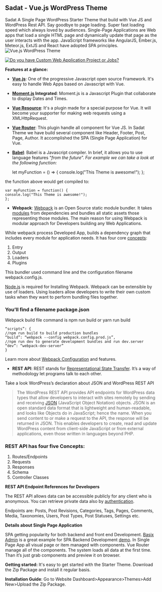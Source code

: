 ## Sadat - Vue.js WordPress Theme
Sadat A Single Page WordPress Starter Theme that build with Vue JS and WordPress Rest API. Say goodbye to page loading. Super fast loading speed which always loved by audiences. Single-Page Applications are Web apps that load a single HTML page and dynamically update that page as the user interacts with the app. JavaScript frameworks like AngularJS, Ember.js, Meteor.js, ExtJS and React have adopted SPA principles.
![Vue.js WordPress Theme](https://jeweltheme.com/wp-content/uploads/2018/03/Vuejs-WordPress-Theme.jpg)

[![Do you have Custom Web Application Project or Jobs?](https://jeweltheme.com/wp-content/uploads/2019/04/custom-project-job.jpg)](https://vuejsadmin.com/custom-project/)

**Features at a glance:**

 - **[Vue.js](https://vuejs.org)**: One of the progressive Javascript open source Framework. It's easy to handle Web Apps based on Javascript with Vue.
 - **[Moment.js](https://momentjs.com/) Integrated**: Moment.js is a Javascript Plugin that collaborate to display Dates and Times.
 - **[Vue Resource](https://github.com/pagekit/vue-resource)**: It's a plugin made for a special purpose for Vue. It will become your supporter for making web requests using a XMLHttpRequest.
 - **[Vue Router](https://router.vuejs.org/en/)**: This plugin handle all component for Vue JS. In Sadat Theme we have build several component like Header, Footer, Post, Page, Author. It accomplished the SPA (Single Page Application) for Vue.
 - **[Babel](https://babeljs.io/)**: Babel is a Javascript compiler. In brief, it allows you to use language features “*from the future*”.
 *For example we can take a look at the following function:*

    let myFunction = () => {
    console.log("This Theme is awesome!");
    };

the function above would get compiled to:

    var myFunction = function() {
    console.log("This Theme is awesome!");
    };

 - **Webpack**: [Webpack](https://webpack.js.org/) is an Open Source static module bundler. It takes [modules](https://webpack.js.org/concepts/modules/) from dependencies and bundles all static assets those representing those modules. The main reason for using Webpack is modular approach for Developers building any Web Applications.

While webpack process Developed App, builds a dependency graph that includes every module for application needs. It has four core [concepts](https://webpack.js.org/concepts/):

 1. Entry
 2. Output
 3. Loaders
 4. Plugins

This bundler used command line and the configuration filename webpack.config.js.

[Node.js](https://nodejs.org/) is required for Installing Webpack. Webpack can be extensible by use of loaders. Using loaders allow developers to write their own custom tasks when they want to perform bundling files together.

### You’ll find a filename package.json
Webpack build file command is npm run build or yarn run build

    “scripts”: {
    //npm run build to build production bundles
    “build”: “webpack --config webpack.config.prod.js”,
    //npm run dev to generate development bundles and run dev.server
    “dev”: “webpack-dev-server”
    }

Learn more about [Webpack Configuration](https://medium.com/@rajaraodv/webpack-the-confusing-parts-58712f8fcad9) and features.

 - **REST API**: REST stands for [Representational State Transfer](https://en.wikipedia.org/wiki/Representational_state_transfer). It’s a way of methodology let programs talk to each other.

Take a look WordPress’s declaration about JSON and WordPress REST API

>  The WordPress REST API provides API endpoints for WordPress data
> types that allow developers to interact with sites remotely by sending
> and receiving [JSON](https://en.wikipedia.org/wiki/JSON) (JavaScript
> Object Notation) objects. JSON is an open standard data format that is
> lightweight and human-readable, and looks like Objects do in
> JavaScript; hence the name. When you send content to or make a request
> to the API, the response will be returned in JSON. This enables
> developers to create, read and update WordPress content from
> client-side JavaScript or from external applications, even those
> written in languages beyond PHP.

### REST API has four five Concepts:

 1. Routes/Endpoints
 2. Requests
 3. Responses
 4. Schema
 5. Controller Classes

**REST API Endpoint References for Developers**

The REST API allows data can be accessible publicly for any client who is anonymous. You can retrieve private data also by [authentication](https://developer.wordpress.org/rest-api/using-the-rest-api/authentication/).

Endpoints are: Posts, Post Revisions, Categories, Tags, Pages, Comments, Media, Taxonomies, Users, Post Types, Post Statuses, Settings etc.

**Details about Single Page Application**

SPA getting popularity for both backend and front end Development. [Basix Admin](https://themeforest.net/item/basix-admin-vuejs-bootstrap-admin-dashboard-template/20838455) is a great example for SPA Backend Development [demo](http://vuejsadmin.com/). In Single Page App all visual page or item managed with components. Vue Router manage all of the components. The system loads all data at the first time. Than it’s just grab components and preview it on browser.

**Getting started:** It's easy to get started with the Starter Theme. Download the Zip Package and install it regular basis.

**Installation Guide**: Go to Website Dashboard>Appearance>Themes>Add New>Upload the Zip Package.
